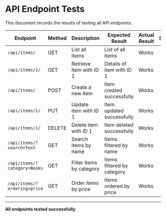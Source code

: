 # API Endpoint Tests

This document records the results of testing all API endpoints.

| Endpoint                      | Method  | Description               | Expected Result                | Actual Result | Status |
|------------------------------|---------|---------------------------|--------------------------------|--------------|--------|
| `/api/items/`                | GET     | List all items           | List of all items              | Works        | |
| `/api/items/1/`              | GET     | Retrieve item with ID 1  | Details of item with ID 1      | Works        | |
| `/api/items/`                | POST    | Create a new item        | Item created successfully      | Works        | |
| `/api/items/1/`              | PUT     | Update item with ID 1    | Item updated successfully      | Works        | |
| `/api/items/1/`              | DELETE  | Delete item with ID 1    | Item deleted successfully      | Works        | |
| `/api/items/?search=Test`    | GET     | Search items by name     | Items filtered by name         | Works        | |
| `/api/items/?category=Books` | GET     | Filter items by category | Items filtered by category     | Works        |  |
| `/api/items/?ordering=price` | GET     | Order items by price     | Items ordered by price         | Works        |  |

---

 **All endpoints tested successfully**

